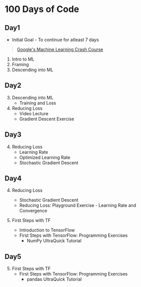 # 100 Days of Code

## Day1 
- Initial Goal - To continue for atleast 7 days
> [Google's Machine Learning Crash Course](https://developers.google.com/machine-learning/crash-course)

1. Intro to ML
2. Framing
3. Descending into ML

## Day2

3. Descending into ML
    - Training and Loss
4. Reducing Loss
    - Video Lecture
    - Gradient Descent Exercise

## Day3

4. Reducing Loss
    - Learning Rate
    - Optimized Learning Rate
    - Stochastic Gradient Descent
    
## Day4

4. Reducing Loss
    - Stochastic Gradient Descent
    - Reducing Loss: Playground Exercise - Learning Rate and Convergence

5. First Steps with TF
    - Introduction to TensorFlow
    - First Steps with TensorFlow: Programming Exercises
        - NumPy UltraQuick Tutorial
## Day5

5. First Steps with TF
    - First Steps with TensorFlow: Programming Exercises
        - pandas UltraQuick Tutorial